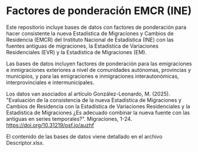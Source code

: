 # Factores de ponderación EMCR (INE)

Este repositorio incluye bases de datos con factores de ponderación para hacer consistente la nueva Estadística de Migraciones y Cambios de Residencia (EMCR) del Instituto Nacional de Estadística (INE) con las fuentes antiguas de migraciones, la Estadística de Variaciones Residenciales (EVR) y la Estadística de Migraciones (EM).

Las bases de datos incluyen factores de ponderación para las emigraciones e inmigraciones exteriores a nivel de comunidades autónomas, provincias y municipios, y para las emigraciones e inmigraciones interautonómicas, interprovinciales e intermunicipales.

Los datos van asociados al artículo González-Leonardo, M. (2025). "Evaluación de la consistencia de la nueva Estadística de Migraciones y Cambios de Residencia con la Estadística de Variaciones Residenciales y la Estadística de Migraciones ¿Es adecuado combinar la nueva fuente con las antiguas en series temporales?". Migraciones, 1-24. https://doi.org/10.31219/osf.io/auzhf

El contenido de las bases de datos viene detallado en el archivo Descriptor.xlsx.
